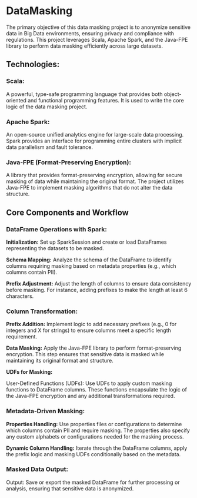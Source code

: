 # DataMasking


The primary objective of this data masking project is to anonymize sensitive data in Big Data environments, ensuring privacy and compliance with regulations. This project leverages Scala, Apache Spark, and the Java-FPE library to perform data masking efficiently across large datasets.
## Technologies:

### Scala: 
A powerful, type-safe programming language that provides both object-oriented and functional programming features. It is used to write the core logic of the data masking project.

### Apache Spark: 
An open-source unified analytics engine for large-scale data processing. Spark provides an interface for programming entire clusters with implicit data parallelism and fault tolerance.

### Java-FPE (Format-Preserving Encryption): 
A library that provides format-preserving encryption, allowing for secure masking of data while maintaining the original format. The project utilizes Java-FPE to implement masking algorithms that do not alter the data structure.

## Core Components and Workflow
### DataFrame Operations with Spark:

**Initialization:** Set up SparkSession and create or load DataFrames representing the datasets to be masked.

**Schema Mapping:** Analyze the schema of the DataFrame to identify columns requiring masking based on metadata properties (e.g., which columns contain PII).

**Prefix Adjustment:** Adjust the length of columns to ensure data consistency before masking. For instance, adding prefixes to make the length at least 6 characters.

### Column Transformation:

**Prefix Addition:** Implement logic to add necessary prefixes (e.g., 0 for integers and X for strings) to ensure columns meet a specific length requirement.

**Data Masking:** Apply the Java-FPE library to perform format-preserving encryption. This step ensures that sensitive data is masked while maintaining its original format and structure.

**UDFs for Masking:**

User-Defined Functions (UDFs): Use UDFs to apply custom masking functions to DataFrame columns. These functions encapsulate the logic of the Java-FPE encryption and any additional transformations required.

### Metadata-Driven Masking:

**Properties Handling:** Use properties files or configurations to determine which columns contain PII and require masking. The properties also specify any custom alphabets or configurations needed for the masking process.

**Dynamic Column Handling:** Iterate through the DataFrame columns, apply the prefix logic and masking UDFs conditionally based on the metadata.

### Masked Data Output:

Output: Save or export the masked DataFrame for further processing or analysis, ensuring that sensitive data is anonymized.